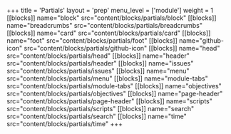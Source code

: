 +++
title = 'Partials'
layout = 'prep'
menu_level = ['module']
weight = 1
[[blocks]]
name="block"
src="content/blocks/partials/block"
[[blocks]]
name="breadcrumbs"
src="content/blocks/partials/breadcrumbs"
[[blocks]]
name="card"
src="content/blocks/partials/card"
[[blocks]]
name="foot"
src="content/blocks/partials/foot"
[[blocks]]
name="github-icon"
src="content/blocks/partials/github-icon"
[[blocks]]
name="head"
src="content/blocks/partials/head"
[[blocks]]
name="header"
src="content/blocks/partials/header"
[[blocks]]
name="issues"
src="content/blocks/partials/issues"
[[blocks]]
name="menu"
src="content/blocks/partials/menu"
[[blocks]]
name="module-tabs"
src="content/blocks/partials/module-tabs"
[[blocks]]
name="objectives"
src="content/blocks/partials/objectives"
[[blocks]]
name="page-header"
src="content/blocks/partials/page-header"
[[blocks]]
name="scripts"
src="content/blocks/partials/scripts"
[[blocks]]
name="search"
src="content/blocks/partials/search"
[[blocks]]
name="time"
src="content/blocks/partials/time"
+++
